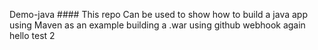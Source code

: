  Demo-java ####
This repo Can be used to show how to build a java app using Maven as an example building a .war using github webhook again hello test 2

